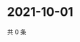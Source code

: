 # 2021-10-01

共 0 条

<!-- BEGIN WEIBO -->
<!-- 最后更新时间 Fri Oct 01 2021 07:11:24 GMT+0800 (China Standard Time) -->

<!-- END WEIBO -->
